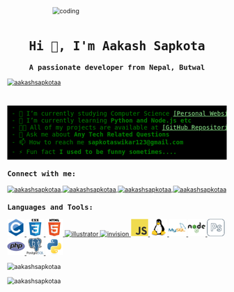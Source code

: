 <!-- Image aligned to the right -->
<img align="right" alt="coding" width="400" src="https://user-images.githubusercontent.com/55389276/140866485-8fb1c876-9a8f-4d6a-98dc-08c4981eaf70.gif">
<br><br>

<!-- Centered titles with monospace font -->
<h1 align="center" style="font-family: monospace;">Hi 👋, I'm Aakash Sapkota</h1>
<h3 align="center" style="font-family: monospace;">A passionate developer from Nepal, Butwal</h3>

<!-- Trophies and Twitter follow button -->
<p align="left"> 
  <a href="https://github.com/ryo-ma/github-profile-trophy">
    <img src="https://github-profile-trophy.vercel.app/?username=aakashsapkotaa&theme=darkhub" alt="aakashsapkotaa" />
  </a> 
</p>
<p align="left"> 
  <a href="https://twitter.com/" target="blank">
    <img src="https://img.shields.io/twitter/follow/?logo=twitter&style=for-the-badge" alt="" />
  </a> 
</p>

<!-- Introduction with personal details -->
<pre style="font-family: monospace; background-color: black; color: green; padding: 10px;">
- 🔭 I’m currently studying Computer Science <a href="https://mrswikar.great-site.net/?i=1" style="color: lightgreen;">[Personal Website]</a>
- 🌱 I’m currently learning <strong>Python and Node.js etc</strong>
- 👨‍💻 All of my projects are available at <a href="https://github.com/aakashsapkotaa?tab=repositories" style="color: lightgreen;">[GitHub Repositories]</a>
- 💬 Ask me about <strong>Any Tech Related Questions</strong>
- 📫 How to reach me <strong>sapkotaswikar123@gmail.com</strong>
- ⚡ Fun fact <strong>I used to be funny sometimes....</strong>
</pre>

<!-- Connect with me section -->
<h3 align="left" style="font-family: monospace;">Connect with me:</h3>
<p align="left">
  <a href="https://linkedin.com/in/aakashsapkotaa" target="blank">
    <img align="center" src="https://raw.githubusercontent.com/rahuldkjain/github-profile-readme-generator/master/src/images/icons/Social/linked-in-alt.svg" alt="aakashsapkotaa" height="30" width="40" />
  </a>
  <a href="https://fb.com/aakashsapkotaa" target="blank">
    <img align="center" src="https://raw.githubusercontent.com/rahuldkjain/github-profile-readme-generator/master/src/images/icons/Social/facebook.svg" alt="aakashsapkotaa" height="30" width="40" />
  </a>
  <a href="https://instagram.com/aakashsapkotaa" target="blank">
    <img align="center" src="https://raw.githubusercontent.com/rahuldkjain/github-profile-readme-generator/master/src/images/icons/Social/instagram.svg" alt="aakashsapkotaa" height="30" width="40" />
  </a>
  <a href="https://www.youtube.com/@aakashsapkotaa" target="blank">
    <img align="center" src="https://raw.githubusercontent.com/rahuldkjain/github-profile-readme-generator/master/src/images/icons/Social/youtube.svg" alt="aakashsapkotaa" height="30" width="40" />
  </a>
</p>

<!-- Languages and tools section -->
<h3 align="left" style="font-family: monospace;">Languages and Tools:</h3>
<p align="left"> 
  <a href="https://www.cprogramming.com/" target="_blank" rel="noreferrer">
    <img src="https://raw.githubusercontent.com/devicons/devicon/master/icons/c/c-original.svg" alt="c" width="40" height="40"/> 
  </a> 
  <a href="https://www.w3schools.com/css/" target="_blank" rel="noreferrer"> 
    <img src="https://raw.githubusercontent.com/devicons/devicon/master/icons/css3/css3-original-wordmark.svg" alt="css3" width="40" height="40"/> 
  </a> 
  <a href="https://www.w3.org/html/" target="_blank" rel="noreferrer"> 
    <img src="https://raw.githubusercontent.com/devicons/devicon/master/icons/html5/html5-original-wordmark.svg" alt="html5" width="40" height="40"/> 
  </a> 
  <a href="https://www.adobe.com/in/products/illustrator.html" target="_blank" rel="noreferrer"> 
    <img src="https://www.vectorlogo.zone/logos/adobe_illustrator/adobe_illustrator-icon.svg" alt="illustrator" width="40" height="40"/> 
  </a> 
  <a href="https://www.invisionapp.com/" target="_blank" rel="noreferrer"> 
    <img src="https://www.vectorlogo.zone/logos/invisionapp/invisionapp-icon.svg" alt="invision" width="40" height="40"/> 
  </a> 
  <a href="https://developer.mozilla.org/en-US/docs/Web/JavaScript" target="_blank" rel="noreferrer"> 
    <img src="https://raw.githubusercontent.com/devicons/devicon/master/icons/javascript/javascript-original.svg" alt="javascript" width="40" height="40"/> 
  </a> 
  <a href="https://www.linux.org/" target="_blank" rel="noreferrer"> 
    <img src="https://raw.githubusercontent.com/devicons/devicon/master/icons/linux/linux-original.svg" alt="linux" width="40" height="40"/> 
  </a> 
  <a href="https://www.mysql.com/" target="_blank" rel="noreferrer"> 
    <img src="https://raw.githubusercontent.com/devicons/devicon/master/icons/mysql/mysql-original-wordmark.svg" alt="mysql" width="40" height="40"/> 
  </a> 
  <a href="https://nodejs.org" target="_blank" rel="noreferrer"> 
    <img src="https://raw.githubusercontent.com/devicons/devicon/master/icons/nodejs/nodejs-original-wordmark.svg" alt="nodejs" width="40" height="40"/> 
  </a> 
  <a href="https://www.photoshop.com/en" target="_blank" rel="noreferrer"> 
    <img src="https://raw.githubusercontent.com/devicons/devicon/master/icons/photoshop/photoshop-line.svg" alt="photoshop" width="40" height="40"/> 
  </a> 
  <a href="https://www.php.net" target="_blank" rel="noreferrer"> 
    <img src="https://raw.githubusercontent.com/devicons/devicon/master/icons/php/php-original.svg" alt="php" width="40" height="40"/> 
  </a> 
  <a href="https://www.postgresql.org" target="_blank" rel="noreferrer"> 
    <img src="https://raw.githubusercontent.com/devicons/devicon/master/icons/postgresql/postgresql-original-wordmark.svg" alt="postgresql" width="40" height="40"/> 
  </a> 
  <a href="https://www.python.org" target="_blank" rel="noreferrer"> 
    <img src="https://raw.githubusercontent.com/devicons/devicon/master/icons/python/python-original.svg" alt="python" width="40" height="40"/> 
  </a> 
</p>

<!-- GitHub stats with dark theme -->
<p>
  <img align="center" src="https://github-readme-stats.vercel.app/api/top-langs?username=aakashsapkotaa&show_icons=true&locale=en&layout=compact&theme=dark" alt="aakashsapkotaa" />
</p>

<p>
  <img align="center" src="https://github-readme-streak-stats.herokuapp.com/?user=aakashsapkotaa&theme=dark" alt="aakashsapkotaa" />
</p>
